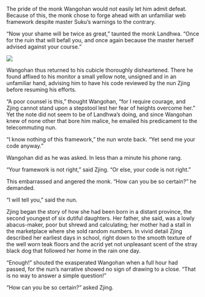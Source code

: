 The pride of the monk Wangohan would not easily let him admit defeat.  Because of this, the monk chose to forge ahead with an unfamiliar web framework despite master Suku’s warnings to the contrary.

“Now your shame will be twice as great,” taunted the monk Landhwa.  “Once for the ruin that will befall you, and once again because the master herself advised against your course.”

![](/pages/case-91/nun-chair.jpg)

Wangohan thus returned to his cubicle thoroughly disheartened. There he found affixed to his monitor a small yellow note, unsigned and in an unfamiliar hand, advising him to have his code reviewed by the nun Zjing before resuming his efforts.

“A poor counsel is this,” thought Wangohan, “for I require courage, and Zjing cannot stand upon a stepstool lest her fear of heights overcome her.”  Yet the note did not seem to be of Landhwa’s doing, and since Wangohan knew of none other that bore him malice, he emailed his predicament to the telecommuting nun.

“I know nothing of this framework,” the nun wrote back. “Yet send me your code anyway.”

Wangohan did as he was asked.  In less than a minute his phone rang.

“Your framework is not right,” said Zjing.  “Or else, your code is not right.”

This embarrassed and angered the monk. “How can you be so certain?” he demanded.

“I will tell you,” said the nun.

Zjing began the story of how she had been born in a distant province, the second youngest of six dutiful daughters.  Her father, she said, was a lowly abacus-maker, poor but shrewd and calculating; her mother had a stall in the marketplace where she sold random numbers.  In vivid detail Zjing described her earliest days in school, right down to the smooth texture of the well worn teak floors and the acrid yet not unpleasant scent of the stray black dog that followed her home in the rain one day.

“Enough!” shouted the exasperated Wangohan when a full hour had passed, for the nun’s narrative showed no sign of drawing to a close.  “That is no way to answer a simple question!”

“How can you be so certain?” asked Zjing.
